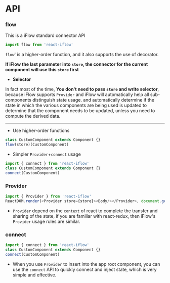 # API

### flow
This is a iFlow standard connector API

```javascript
import flow from 'react-iflow'
```

`flow`' is a higher-order function, and it also supports the use of decorator.

**If iFlow the last parameter into `store`, the connector for the current component will use this `store` first** 

* **Selector**

In fact most of the time, **You don't need to pass `store` and write selector**, because iFlow supports `Provider` and iFlow will automatically help all sub-components distinguish state usage. and automatically determine if the state in which the various components are being used is updated to determine that the component needs to be updated, unless you need to compute the derived data.

---
- Use higher-order functions

```javascript
class CustomComponent extends Component {}
flow(store)(CustomComponent)
```

- Simpler `Provider`+`connect` usage

```javascript
import { connect } from 'react-iflow'
class CustomComponent extends Component {}
connect(CustomComponent)
```

### Provider
```javascript
import { Provider } from 'react-iflow'
ReactDOM.render(<Provider store={store}><Body/></Provider>, document.getElementById('app'))
```
- `Provider` depend on the `context` of react to complete the transfer and sharing of the state, if you are familiar with react-redux, then iFlow's `Provider` usage rules are similar.

### connect
```javascript
import { connect } from 'react-iflow'
class CustomComponent extends Component {}
connect(CustomComponent)
```
- When you use `Provider` to insert into the app root component, you can use the `connect` API to quickly connect and inject state, which is very simple and effective.
